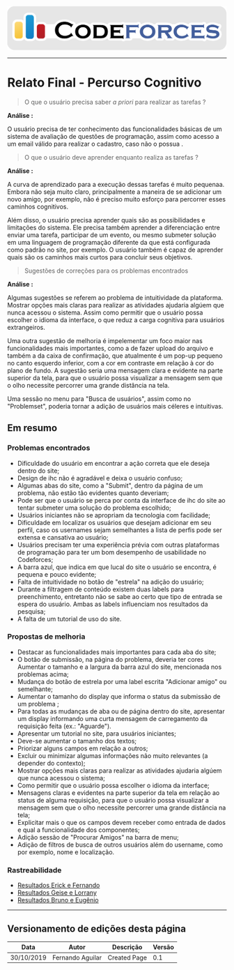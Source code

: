 <span style="margin-left: 0%; padding-top: 3%;">![Codeforces Logo](../../images/codeforces.png)</span>

---

# Relato Final - Percurso Cognitivo

> O que o usuário precisa saber _a priori_ para realizar as tarefas ?

**Análise :**

O usuário precisa de ter conhecimento das funcionalidades básicas de um sistema de avaliação de questões de programação, assim como acesso a um email válido para realizar o cadastro, caso não o possua .

> O que o usuário deve aprender enquanto realiza as tarefas ?

**Análise :**

A curva de aprendizado para a execução dessas tarefas é muito pequenaa. Embora não seja muito claro, principalmente a maneira de se adicionar um novo amigo, por exemplo, não é preciso muito esforço para percorrer esses caminhos cognitivos.

Além disso, o usuário precisa aprender quais são as possibilidades e limitações do sistema. Ele precisa também aprender a diferenciação entre enviar uma tarefa, participar de um evento, ou mesmo submeter solução em uma linguagem de programação diferente da que está configurada como padrão no site, por exemplo. O usuário também é capaz de aprender quais são os caminhos mais curtos para concluir seus objetivos.

> Sugestões de correções para os problemas encontrados

**Análise :**

Algumas sugestões se referem ao problema de intuitividade da plataforma. Mostrar opções mais claras para realizar as atividades ajudaria algúem que nunca acessou o sistema. Assim como permitir que o usuário possa escolher o idioma da interface, o que reduz a carga cognitiva para usuários extrangeiros.

Uma outra sugestão de melhoria é impelementar um foco maior nas funcionalidades mais importantes, como a de fazer upload do arquivo e também a da caixa de confirmação, que atualmente é um pop-up pequeno no canto esquerdo inferior, com a cor em contraste em relação à cor do plano de fundo. A sugestão seria uma mensagem clara e evidente na parte superior da tela, para que o usuário possa visualizar a mensagem sem que o olho necessite percorrer uma grande distância na tela.

Uma sessão no menu para "Busca de usuários", assim como no "Problemset", poderia tornar a adição de usuários mais céleres e intuitivas.

## Em resumo

### Problemas encontrados

- Dificuldade do usuário em encontrar a ação correta que ele deseja dentro do site;
- Design de ihc não é agradável e deixa o usuário confuso;
- Algumas abas do site, como a "Submit", dentro da página de um problema, não estão tão evidentes quanto deveriam;
- Pode ser que o usuário se perca por conta da interface de ihc do site ao tentar submeter uma solução do problema escolhido;
- Usuários iniciantes não se apropriam da tecnologia com facilidade;
- Dificuldade em localizar os usuários que desejam adicionar em seu perfil, caso os usernames sejam semelhantes a lista de perfis pode ser extensa e cansativa ao usuário;
- Usuários precisam ter uma experiência prévia com outras plataformas de programação para ter um bom desempenho de usabilidade no Codeforces;
- A barra azul, que indica em que lucal do site o usuário se encontra, é pequena e pouco evidente;
- Falta de intuitividade no botão de "estrela" na adição do usuário;
- Durante a filtragem de conteúdo existem duas labels para preenchimento, entretanto não se sabe ao certo que tipo de entrada se espera do usuário. Ambas as labels influenciam nos resultados da pesquisa;
- A falta de um tutorial de uso do site.

### Propostas de melhoria

- Destacar as funcionalidades mais importantes para cada aba do site;
- O botão de submissão, na página do problema, deveria ter cores Aumentar o tamanho e a largura da barra azul do site, mencionada nos problemas acima;
- Mudança do botão de estrela por uma label escrita "Adicionar amigo" ou semelhante;
- Aumentar o tamanho do display que informa o status da submissão de um problema ;
- Para todas as mudanças de aba ou de página dentro do site, apresentar um display informando uma curta mensagem de carregamento da requisição feita (ex.: "Aguarde").
- Apresentar um tutorial no site, para usuários iniciantes;
- Deve-se aumentar o tamanho dos textos;
- Priorizar alguns campos em relação a outros;
- Excluir ou minimizar algumas informações não muito relevantes (a depender do contexto);
- Mostrar opções mais claras para realizar as atividades ajudaria algúem que nunca acessou o sistema;
- Como permitir que o usuário possa escolher o idioma da interface;
- Mensagens claras e evidentes na parte superior da tela em relação ao status de alguma requisição, para que o usuário possa visualizar a mensagem sem que o olho necessite percorrer uma grande distância na tela;
- Explicitar mais o que os campos devem receber como entrada de dados e qual a funcionalidade dos componentes;
- Adição sessão de "Procurar Amigos" na barra de menu;
- Adição de filtros de busca de outros usuários além do username, como por exemplo, nome e localização.

### Rastreabilidade

- [Resultados Erick e Fernando](erick_fernando.md)
- [Resultados Geise e Lorrany](geise_lorrany.md)
- [Resultados Bruno e Eugênio](bruno_eugenio.md)

---

## Versionamento de edições desta página

| Data       | Autor            | Descrição    | Versão |
| ---------- | ---------------- | ------------ | ------ |
| 30/10/2019 | Fernando Aguilar | Created Page | 0.1    |
